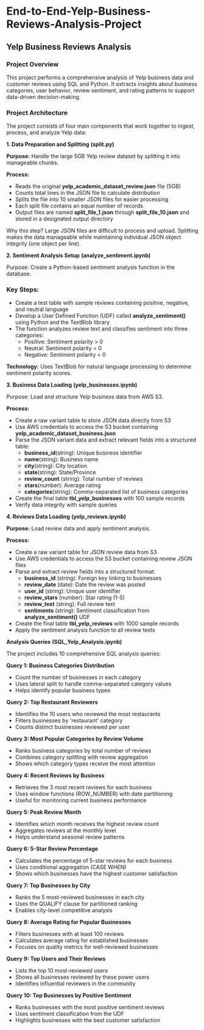 # End-to-End-Yelp-Business-Reviews-Analysis-Project

## Yelp Business Reviews Analysis
### Project Overview
This project performs a comprehensive analysis of Yelp business data and customer reviews using SQL and Python. It extracts insights about business categories, user behavior, review sentiment, and rating patterns to support data-driven decision-making.

### Project Architecture
The project consists of four main components that work together to ingest, process, and analyze Yelp data:

**1. Data Preparation and Splitting** **(split.py)**

**Purpose:** Handle the large 5GB Yelp review dataset by splitting it into manageable chunks.

**Process:**
- Reads the original **yelp_academic_dataset_review.json** file (5GB)
- Counts total lines in the JSON file to calculate distribution
- Splits the file into 10 smaller JSON files for easier processing
- Each split file contains an equal number of records
- Output files are named **split_file_1.json** through **split_file_10.json** and stored in a designated output directory

Why this step? Large JSON files are difficult to process and upload. Splitting makes the data manageable while maintaining individual JSON object integrity (one object per line).

**2. Sentiment Analysis Setup**
**(analyze_sentiment.ipynb)**

Purpose: Create a Python-based sentiment analysis function in the database.

### Key Steps:
  - Create a test table with sample reviews containing positive, negative, and neutral language
  - Develop a User Defined Function (UDF) called **analyze_sentiment()** using Python and the TextBlob library
  - The function analyzes review text and classifies sentiment into three categories:
      - Positive: Sentiment polarity > 0
      - Neutral: Sentiment polarity = 0
      - Negative: Sentiment polarity < 0
        
**Technology:** Uses TextBlob for natural language processing to determine sentiment polarity scores.

**3. Business Data Loading** **(yelp_businesses.ipynb)**

Purpose: Load and structure Yelp business data from AWS S3.

**Process:**
  - Create a raw variant table to store JSON data directly from S3
  - Use AWS credentials to access the S3 bucket containing
          **yelp_academic_dataset_business.json**
  - Parse the JSON variant data and extract relevant fields into a structured table:
      - **business_id**(string): Unique business identifier
      - **name**(string): Business name
      - **city**(string): City location
      - **state**(string): State/Province
      - **review_count** (string): Total number of reviews
      - **stars**(number): Average rating
      - **categories**(string): Comma-separated list of business categories
  - Create the final table **tbl_yelp_businesses** with 100 sample records
  - Verify data integrity with sample queries

**4. Reviews Data Loading** **(yelp_reviews.ipynb)**

**Purpose:** Load review data and apply sentiment analysis.

**Process:**
  - Create a raw variant table for JSON review data from S3
  - Use AWS credentials to access the S3 bucket containing review JSON files
  - Parse and extract review fields into a structured format:
      - **business_id** (string): Foreign key linking to businesses
      - **review_date** (date): Date the review was posted
      - **user_id** (string): Unique user identifier
      - **review_stars** (number): Star rating (1-5)
      - **review_text** (string): Full review text
      - **sentiments** (string): Sentiment classification from **analyze_sentiment()** UDF
  - Create the final table **tbl_yelp_reviews** with 1000 sample records
  - Apply the sentiment analysis function to all review texts

**Analysis Queries** **(SQL_Yelp_Analysis.ipynb)**

The project includes 10 comprehensive SQL analysis queries:

**Query 1: Business Categories Distribution**
  - Count the number of businesses in each category
  - Uses lateral split to handle comma-separated category values
  - Helps identify popular business types

  **Query 2: Top Restaurant Reviewers**
  - Identifies the 10 users who reviewed the most restaurants
  - Filters businesses by 'restaurant' category
  - Counts distinct businesses reviewed per user

**Query 3: Most Popular Categories by Review Volume**
  - Ranks business categories by total number of reviews
  - Combines category splitting with review aggregation
  - Shows which category types receive the most attention

**Query 4: Recent Reviews by Business**
  - Retrieves the 3 most recent reviews for each business
  - Uses window functions (ROW_NUMBER) with date partitioning
  - Useful for monitoring current business performance

**Query 5: Peak Review Month**
  - Identifies which month receives the highest review count
  - Aggregates reviews at the monthly level
  - Helps understand seasonal review patterns

**Query 6: 5-Star Review Percentage**
  - Calculates the percentage of 5-star reviews for each business
  - Uses conditional aggregation (CASE WHEN)
  - Shows which businesses have the highest customer satisfaction

**Query 7: Top Businesses by City**
  - Ranks the 5 most-reviewed businesses in each city
  - Uses the QUALIFY clause for partitioned ranking
  - Enables city-level competitive analysis

**Query 8: Average Rating for Popular Businesses**
  - Filters businesses with at least 100 reviews
  - Calculates average rating for established businesses
  - Focuses on quality metrics for well-reviewed businesses

**Query 9: Top Users and Their Reviews**
  - Lists the top 10 most-reviewed users
  - Shows all businesses reviewed by these power users
  - Identifies influential reviewers in the community

**Query 10: Top Businesses by Positive Sentiment**
  - Ranks businesses with the most positive sentiment reviews
  - Uses sentiment classification from the UDF
  - Highlights businesses with the best customer satisfaction
